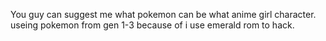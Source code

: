 You guy can suggest me what pokemon can be what anime girl character.
useing pokemon from gen 1-3 because of i use emerald rom to hack.
